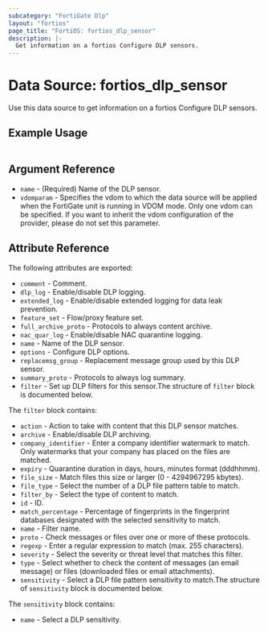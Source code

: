 ```yaml
---
subcategory: "FortiGate Dlp"
layout: "fortios"
page_title: "FortiOS: fortios_dlp_sensor"
description: |-
  Get information on a fortios Configure DLP sensors.
---
```


# Data Source: fortios_dlp_sensor
Use this data source to get information on a fortios Configure DLP sensors.


## Example Usage

```hcl

```

## Argument Reference

* `name` - (Required) Name of the DLP sensor.
* `vdomparam` - Specifies the vdom to which the data source will be applied when the FortiGate unit is running in VDOM mode. Only one vdom can be specified. If you want to inherit the vdom configuration of the provider, please do not set this parameter.

## Attribute Reference

The following attributes are exported:

* `comment` - Comment.
* `dlp_log` - Enable/disable DLP logging.
* `extended_log` - Enable/disable extended logging for data leak prevention.
* `feature_set` - Flow/proxy feature set.
* `full_archive_proto` - Protocols to always content archive.
* `nac_quar_log` - Enable/disable NAC quarantine logging.
* `name` - Name of the DLP sensor.
* `options` - Configure DLP options.
* `replacemsg_group` - Replacement message group used by this DLP sensor.
* `summary_proto` - Protocols to always log summary.
* `filter` - Set up DLP filters for this sensor.The structure of `filter` block is documented below.

The `filter` block contains:

* `action` - Action to take with content that this DLP sensor matches.
* `archive` - Enable/disable DLP archiving.
* `company_identifier` - Enter a company identifier watermark to match. Only watermarks that your company has placed on the files are matched.
* `expiry` - Quarantine duration in days, hours, minutes format (dddhhmm).
* `file_size` - Match files this size or larger (0 - 4294967295 kbytes).
* `file_type` - Select the number of a DLP file pattern table to match.
* `filter_by` - Select the type of content to match.
* `id` - ID.
* `match_percentage` - Percentage of fingerprints in the fingerprint databases designated with the selected sensitivity to match.
* `name` - Filter name.
* `proto` - Check messages or files over one or more of these protocols.
* `regexp` - Enter a regular expression to match (max. 255 characters).
* `severity` - Select the severity or threat level that matches this filter.
* `type` - Select whether to check the content of messages (an email message) or files (downloaded files or email attachments). 
* `sensitivity` - Select a DLP file pattern sensitivity to match.The structure of `sensitivity` block is documented below.

The `sensitivity` block contains:

* `name` - Select a DLP sensitivity.
